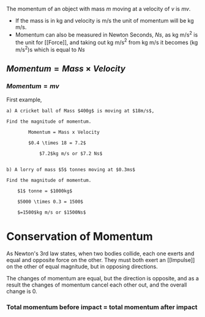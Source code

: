 The momentum of an object with mass $m$ moving at a velocity of $v$ is $mv$.
- If the mass is in kg and velocity is m/s the unit of momentum will be kg m/s.
- Momentum can also be measured in Newton Seconds, $Ns$, as kg m/s$^2$ is the unit for [[Force]], and taking out kg m/s$^2$ from kg m/s it becomes (kg m/s$^2$)s which is equal to $Ns$ 

## $Momentum = Mass \times Velocity$
### $Momentum = mv$ 

First example, 

	a) A cricket ball of Mass $400g$ is moving at $18m/s$,
	
	Find the magnitude of momentum.
	
			Momentum = Mass x Velocity
			
			$0.4 \times 18 = 7.2$
			
				$7.2$kg m/s or $7.2 Ns$ 
				
				
	b) A lorry of mass $5$ tonnes moving at $0.3ms$
	
	Find the magnitude of momentum.
	
		$1$ tonne = $1000kg$ 
		
		$5000 \times 0.3 = 1500$
		
		$=1500$kg m/s or $1500Ns$
		

# Conservation of Momentum
As Newton's 3rd law states, when two bodies collide, each one exerts and equal and opposite force on the other. They must both exert an [[Impulse]] on the other of equal magnitude, but in opposing directions. 

The changes of momentum are equal, but the direction is opposite, and as a result the changes of momentum cancel each other out, and the overall change is 0. 
### Total momentum before impact = total momentum after impact

